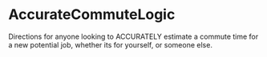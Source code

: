 # AccurateCommuteLogic
Directions for anyone looking to ACCURATELY estimate a commute time for a new potential job, whether its for yourself, or someone else. 
